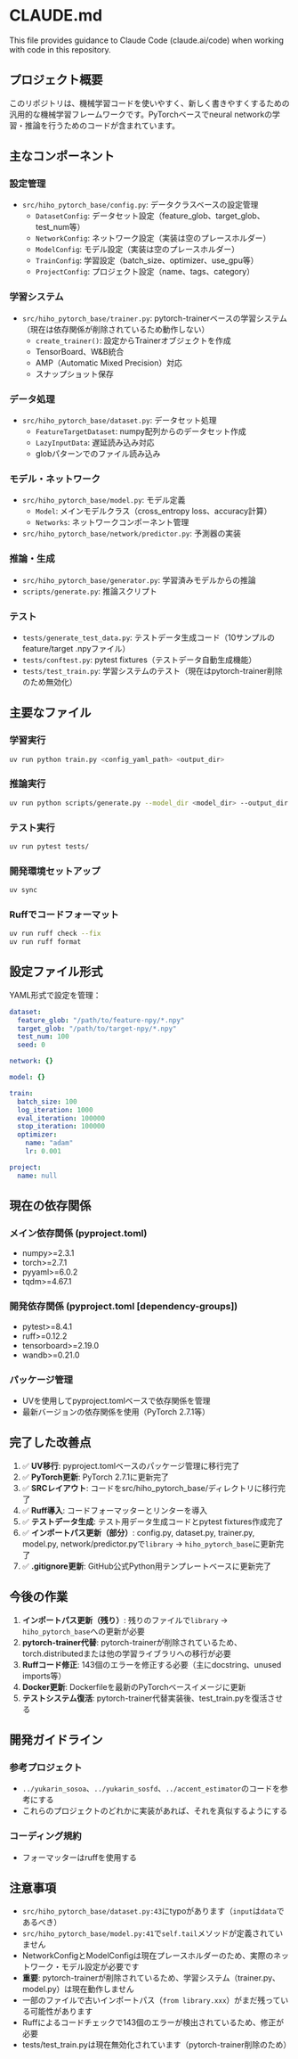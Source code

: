 # CLAUDE.md

This file provides guidance to Claude Code (claude.ai/code) when working with code in this repository.

## プロジェクト概要

このリポジトリは、機械学習コードを使いやすく、新しく書きやすくするための汎用的な機械学習フレームワークです。PyTorchベースでneural networkの学習・推論を行うためのコードが含まれています。

## 主なコンポーネント

### 設定管理
- `src/hiho_pytorch_base/config.py`: データクラスベースの設定管理
  - `DatasetConfig`: データセット設定（feature_glob、target_glob、test_num等）
  - `NetworkConfig`: ネットワーク設定（実装は空のプレースホルダー）
  - `ModelConfig`: モデル設定（実装は空のプレースホルダー）
  - `TrainConfig`: 学習設定（batch_size、optimizer、use_gpu等）
  - `ProjectConfig`: プロジェクト設定（name、tags、category）

### 学習システム
- `src/hiho_pytorch_base/trainer.py`: pytorch-trainerベースの学習システム（現在は依存関係が削除されているため動作しない）
  - `create_trainer()`: 設定からTrainerオブジェクトを作成
  - TensorBoard、W&B統合
  - AMP（Automatic Mixed Precision）対応
  - スナップショット保存

### データ処理
- `src/hiho_pytorch_base/dataset.py`: データセット処理
  - `FeatureTargetDataset`: numpy配列からのデータセット作成
  - `LazyInputData`: 遅延読み込み対応
  - globパターンでのファイル読み込み

### モデル・ネットワーク
- `src/hiho_pytorch_base/model.py`: モデル定義
  - `Model`: メインモデルクラス（cross_entropy loss、accuracy計算）
  - `Networks`: ネットワークコンポーネント管理
- `src/hiho_pytorch_base/network/predictor.py`: 予測器の実装

### 推論・生成
- `src/hiho_pytorch_base/generator.py`: 学習済みモデルからの推論
- `scripts/generate.py`: 推論スクリプト

### テスト
- `tests/generate_test_data.py`: テストデータ生成コード（10サンプルのfeature/target .npyファイル）
- `tests/conftest.py`: pytest fixtures（テストデータ自動生成機能）
- `tests/test_train.py`: 学習システムのテスト（現在はpytorch-trainer削除のため無効化）

## 主要なファイル

### 学習実行
```bash
uv run python train.py <config_yaml_path> <output_dir>
```

### 推論実行
```bash
uv run python scripts/generate.py --model_dir <model_dir> --output_dir <output_dir> [--use_gpu]
```

### テスト実行
```bash
uv run pytest tests/
```

### 開発環境セットアップ
```bash
uv sync
```

### Ruffでコードフォーマット
```bash
uv run ruff check --fix
uv run ruff format
```

## 設定ファイル形式

YAML形式で設定を管理：
```yaml
dataset:
  feature_glob: "/path/to/feature-npy/*.npy"
  target_glob: "/path/to/target-npy/*.npy"
  test_num: 100
  seed: 0

network: {}

model: {}

train:
  batch_size: 100
  log_iteration: 1000
  eval_iteration: 100000
  stop_iteration: 100000
  optimizer:
    name: "adam"
    lr: 0.001

project:
  name: null
```

## 現在の依存関係

### メイン依存関係 (pyproject.toml)
- numpy>=2.3.1
- torch>=2.7.1
- pyyaml>=6.0.2
- tqdm>=4.67.1

### 開発依存関係 (pyproject.toml [dependency-groups])
- pytest>=8.4.1
- ruff>=0.12.2
- tensorboard>=2.19.0
- wandb>=0.21.0

### パッケージ管理
- UVを使用してpyproject.tomlベースで依存関係を管理
- 最新バージョンの依存関係を使用（PyTorch 2.7.1等）

## 完了した改善点

1. ✅ **UV移行**: pyproject.tomlベースのパッケージ管理に移行完了
2. ✅ **PyTorch更新**: PyTorch 2.7.1に更新完了
3. ✅ **SRCレイアウト**: コードをsrc/hiho_pytorch_base/ディレクトリに移行完了
4. ✅ **Ruff導入**: コードフォーマッターとリンターを導入
5. ✅ **テストデータ生成**: テスト用データ生成コードとpytest fixtures作成完了
6. ✅ **インポートパス更新（部分）**: config.py, dataset.py, trainer.py, model.py, network/predictor.pyで`library` → `hiho_pytorch_base`に更新完了
7. ✅ **.gitignore更新**: GitHub公式Python用テンプレートベースに更新完了

## 今後の作業

1. **インポートパス更新（残り）**: 残りのファイルで`library` → `hiho_pytorch_base`への更新が必要
2. **pytorch-trainer代替**: pytorch-trainerが削除されているため、torch.distributedまたは他の学習ライブラリへの移行が必要
3. **Ruffコード修正**: 143個のエラーを修正する必要（主にdocstring、unused imports等）
4. **Docker更新**: Dockerfileを最新のPyTorchベースイメージに更新
5. **テストシステム復活**: pytorch-trainer代替実装後、test_train.pyを復活させる

## 開発ガイドライン

### 参考プロジェクト
- `../yukarin_sosoa`、`../yukarin_sosfd`、`../accent_estimator`のコードを参考にする
- これらのプロジェクトのどれかに実装があれば、それを真似するようにする

### コーディング規約
- フォーマッターはruffを使用する

## 注意事項

- `src/hiho_pytorch_base/dataset.py:43`にtypoがあります（`input`は`data`であるべき）
- `src/hiho_pytorch_base/model.py:41`で`self.tail`メソッドが定義されていません
- NetworkConfigとModelConfigは現在プレースホルダーのため、実際のネットワーク・モデル設定が必要です
- **重要**: pytorch-trainerが削除されているため、学習システム（trainer.py、model.py）は現在動作しません
- 一部のファイルで古いインポートパス（`from library.xxx`）がまだ残っている可能性があります
- Ruffによるコードチェックで143個のエラーが検出されているため、修正が必要
- tests/test_train.pyは現在無効化されています（pytorch-trainer削除のため）